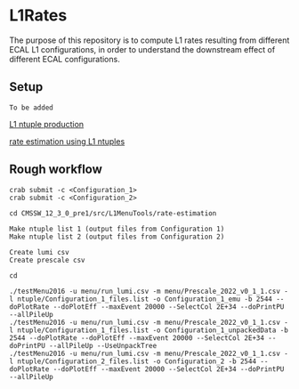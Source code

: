 # L1Rates

The purpose of this repository is to compute L1 rates resulting from different ECAL L1 configurations, in order to understand the downstream effect of different ECAL configurations. 

## Setup

`To be added` 

[L1 ntuple production](https://twiki.cern.ch/twiki/bin/viewauth/CMS/L1TriggerExpertAnalyst#L1NTuple_production)

[rate estimation using L1 ntuples](https://twiki.cern.ch/twiki/bin/viewauth/CMS/HowToL1TriggerMenu#4_Run_3_settings)

## Rough workflow 

```
crab submit -c <Configuration_1>
crab submit -c <Configuration_2>

cd CMSSW_12_3_0_pre1/src/L1MenuTools/rate-estimation

Make ntuple list 1 (output files from Configuration 1)
Make ntuple list 2 (output files from Configuration 2)

Create lumi csv 
Create prescale csv 

cd

./testMenu2016 -u menu/run_lumi.csv -m menu/Prescale_2022_v0_1_1.csv -l ntuple/Configuration_1_files.list -o Configuration_1_emu -b 2544 --doPlotRate --doPlotEff --maxEvent 20000 --SelectCol 2E+34 --doPrintPU --allPileUp
./testMenu2016 -u menu/run_lumi.csv -m menu/Prescale_2022_v0_1_1.csv -l ntuple/Configuration_1_files.list -o Configuration_1_unpackedData -b 2544 --doPlotRate --doPlotEff --maxEvent 20000 --SelectCol 2E+34 --doPrintPU --allPileUp --UseUnpackTree
./testMenu2016 -u menu/run_lumi.csv -m menu/Prescale_2022_v0_1_1.csv -l ntuple/Configuration_2_files.list -o Configuration_2 -b 2544 --doPlotRate --doPlotEff --maxEvent 20000 --SelectCol 2E+34 --doPrintPU --allPileUp

```
